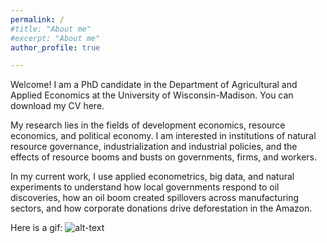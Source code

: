 ```yaml
---
permalink: /
#title: "About me"
#excerpt: "About me"
author_profile: true

---
```


Welcome! I am a PhD candidate in the Department of Agricultural and Applied Economics at the University of Wisconsin-Madison. You can download my CV here.

My research lies in the fields of development economics, resource economics, and political economy. I am interested in institutions of natural resource governance, industrialization and industrial policies, and the effects of resource booms and busts on governments, firms, and workers. 

In my current work, I use applied econometrics, big data, and natural experiments to understand how local governments respond to oil discoveries, how an oil boom created spillovers across manufacturing sectors, and how corporate donations drive deforestation in the Amazon.


Here is a gif: ![alt-text](files/discoveries_by_year6.gif)
